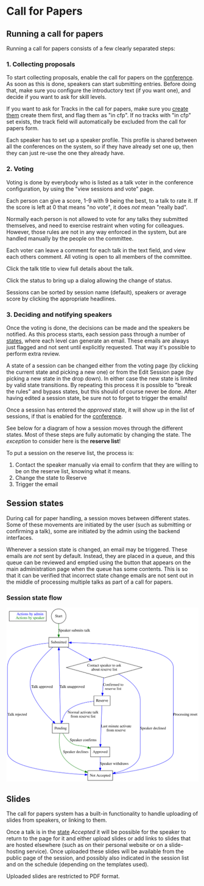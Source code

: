# Call for Papers

## Running a call for papers

Running a call for papers consists of a few clearly separated steps:

### 1. Collecting proposals

To start collecting proposals, enable the call for papers on the
[conference](configuring). As soon as this is done, speakers can start
submitting entries. Before doing that, make sure you configure the
introductory text (if you want one), and decide if you want to ask for
skill levels.

If you want to ask for Tracks in the call for papers, make sure you
[create them](schedule#tracks) create them first, and flag them as "in
cfp". If no tracks with "in cfp" set exists, the track field will
automatically be excluded from the call for papers form.

Each speaker has to set up a speaker profile. This profile is shared
between all the conferences on the system, so if they have already set
one up, then they can just re-use the one they already have.

### 2. Voting

Voting is done by everybody who is listed as a talk voter in the
conference configuration, by using the "view sessions and vote" page.

Each person can give a score, 1-9 with 9 being the best, to a talk to
rate it. If the score is left at 0 that means "no vote", it does *not*
mean "really bad".

Normally each person is not allowed to vote for any talks they
submitted themselves, and need to exercise restraint when voting for
colleagues. However, those rules are not in any way enforced in the
system, but are handled manually by the people on the committee.

Each voter can leave a comment for each talk in the text field, and
view each others comment. All voting is open to all members of the
committee.

Click the talk title to view full details about the talk.

Click the status to bring up a dialog allowing the change of status.

Sessions can be sorted by session name (default), speakers or average
score by clicking the appropriate headlines.

### 3. Deciding and notifying speakers

Once the voting is done, the decisions can be made and the speakers be
notified. As this process starts, each session pass through a number
of [states](#states), where each level can generate an email. These
emails are always just flagged and not sent until explicitly
requested. That way it's possible to perform extra review.

A state of a session can be changed either from the voting page (by
clicking the current state and picking a new one) or from the Edit
Session page (by picking a new state in the drop down). In either case
the new state is limited by valid state transitions. By repeating this
process it is possible to "break the rules" and bypass states, but
this should of course never be done. After having edited a session
state, be sure not to forget to trigger the emails!

Once a session has entered the *approved* state, it will show up in
the list of sessions, if that is enabled for the
[conference](configuring).

See below for a diagram of how a session moves through the different
states. Most of these steps are fully automatic by changing the
state. The *exception* to consider here is the **reserve list**!

To put a session on the reserve list, the process is:

1. Contact the speaker manually via email to confirm that they are
willing to be on the reserve list, knowing what it means.
1. Change the state to Reserve
1. Trigger the email

## Session states <a name="states"></a>

During call for paper handling, a session moves between different
states. Some of these movements are initiated by the user (such as
submitting or confirming a talk), some are initiated by the admin
using the backend interfaces.

Whenever a session state is changed, an email may be triggered. These
emails are *not* sent by default. Instead, they are placed in a queue,
and this queue can be reviewed and emptied using the button that
appears on the main administration page when the queue has some
contents. This is so that it can be verified that incorrect state
change emails are not sent out in the middle of processing multiple
talks as part of a call for papers.

### Session state flow

![Session states](graphs/talk_states.svg)


## Slides <a name="slides"></a>

The call for papers system has a built-in functionality to handle
uploading of slides from speakers, or linking to them.

Once a talk is in the [state](#states) *Accepted* it will be possible
for the speaker to return to the page for it and either upload slides
or add links to slides that are hosted elsewhere (such as on their
personal website or on a slide-hosting service). Once uploaded these
slides will be available from the public page of the session, and
possibly also indicated in the session list and on the schedule
(depending on the templates used).

Uploaded slides are restricted to PDF format.
